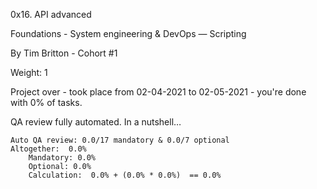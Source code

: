 0x16. API advanced

Foundations - System engineering & DevOps ― Scripting

By Tim Britton - Cohort #1

Weight: 1

Project over - took place from 02-04-2021 to 02-05-2021 - you're done with 0% of tasks.

QA review fully automated.
In a nutshell…

    Auto QA review: 0.0/17 mandatory & 0.0/7 optional
    Altogether:  0.0%
        Mandatory: 0.0%
        Optional: 0.0%
        Calculation:  0.0% + (0.0% * 0.0%)  == 0.0%

